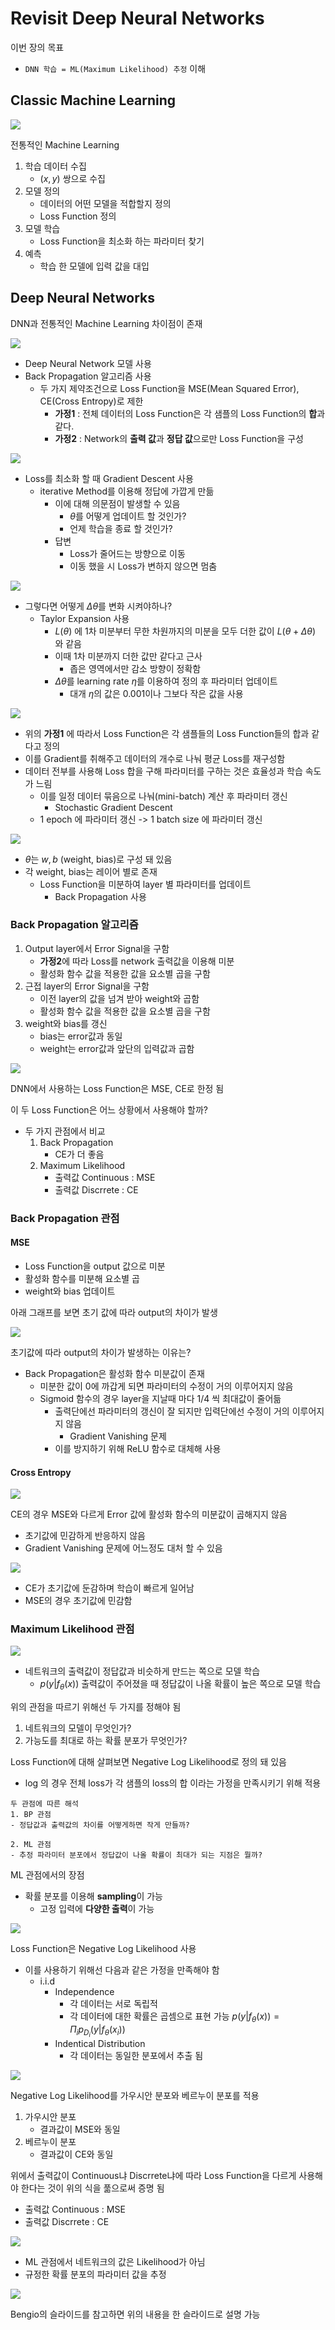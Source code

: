 # Revisit Deep Neural Networks
이번 장의 목표
- `DNN 학습 = ML(Maximum Likelihood) 추정` 이해

## Classic Machine Learning

<img src='images/Revisit Deep Neural Networks/ClassMachineLearning.png'>

전통적인 Machine Learning
1. 학습 데이터 수집 
    - $(x, y)$ 쌍으로 수집
2. 모델 정의
    - 데이터의 어떤 모델을 적합할지 정의
    - Loss Function 정의
3. 모델 학습
    - Loss Function을 최소화 하는 파라미터 찾기
4. 예측
    - 학습 한 모델에 입력 값을 대입

## Deep Neural Networks
DNN과 전통적인 Machine Learning 차이점이 존재

<img src='images/Revisit Deep Neural Networks/DeepNeuralNetworks.png'>

- Deep Neural Network 모델 사용
- Back Propagation 알고리즘 사용
    - 두 가지 제약조건으로 Loss Function을 MSE(Mean Squared Error), CE(Cross Entropy)로 제한
        - **가정1** : 전체 데이터의 Loss Function은 각 샘플의 Loss Function의 **합**과 같다.
        - **가정2** : Network의 **출력 값**과 **정답 값**으로만 Loss Function을 구성

<img src='images/Revisit Deep Neural Networks/Learning.jpg'>

- Loss를 최소화 할 때 Gradient Descent 사용
    - iterative Method를 이용해 정답에 가깝게 만듦
        - 이에 대해 의문점이 발생할 수 있음
            - $\theta$를 어떻게 업데이트 할 것인가?
            - 언제 학습을 종료 할 것인가?
        - 답변
            - Loss가 줄어드는 방향으로 이동
            - 이동 했을 시 Loss가 변하지 않으면 멈춤

<img src='images/Revisit Deep Neural Networks/DeltaTheta.jpg'>

- 그렇다면 어떻게 $\Delta\theta$를 변화 시켜야하나?
    - Taylor Expansion 사용
        - $L(\theta)$ 에 1차 미분부터 무한 차원까지의 미분을 모두 더한 값이 $L(\theta + \Delta\theta)$ 와 같음
        - 이때 1차 미분까지 더한 값만 같다고 근사
            - 좁은 영역에서만 감소 방향이 정확함
        - $\Delta\theta$를 learning rate $\eta$를 이용하여 정의 후 파라미터 업데이트
            - 대개 $\eta$의 값은 0.001이나 그보다 작은 값을 사용

<img src='images/Revisit Deep Neural Networks/Training.jpg'>

- 위의 **가정1** 에 따라서 Loss Function은 각 샘플들의 Loss Function들의 합과 같다고 정의
- 이를 Gradient를 취해주고 데이터의 개수로 나눠 평균 Loss를 재구성함
- 데이터 전부를 사용해 Loss 합을 구해 파라미터를 구하는 것은 효율성과 학습 속도가 느림
    - 이를 일정 데이터 묶음으로 나눠(mini-batch) 계산 후 파라미터 갱신
        - Stochastic Gradient Descent
    - 1 epoch 에 파라미터 갱신 -> 1 batch size 에 파라미터 갱신

<img src='images/Revisit Deep Neural Networks/Backpropagation.jpg'>

- $\theta$는 $w, b$ (weight, bias)로 구성 돼 있음
- 각 weight, bias는 레이어 별로 존재
    - Loss Function을 미분하여 layer 별 파라미터를 업데이트
        - Back Propagation 사용

### Back Propagation 알고리즘
1. Output layer에서 Error Signal을 구함
    - **가정2**에 따라 Loss를 network 출력값을 이용해 미분
    - 활성화 함수 값을 적용한 값을 요소별 곱을 구함
2. 근접 layer의 Error Signal을 구함
    - 이전 layer의 값을 넘겨 받아 weight와 곱함
    - 활성화 함수 값을 적용한 값을 요소별 곱을 구함
3. weight와 bias를 갱신
    - bias는 error값과 동일
    - weight는 error값과 앞단의 입력값과 곱함

<img src='images/Revisit Deep Neural Networks/LossFunction.jpg'>

DNN에서 사용하는 Loss Function은 MSE, CE로 한정 됨

이 두 Loss Function은 어느 상황에서 사용해야 할까?
- 두 가지 관점에서 비교
    1. Back Propagation
        - CE가 더 좋음
    2. Maximum Likelihood
        - 출력값 Continuous : MSE
        - 출력값 Discrrete : CE

### Back Propagation 관점
#### MSE
- Loss Function을 output 값으로 미분
- 활성화 함수를 미분해 요소별 곱
- weight와 bias 업데이트

아래 그래프를 보면 초기 값에 따라 output의 차이가 발생

<img src='images/Revisit Deep Neural Networks/Output.jpg'>

초기값에 따라 output의 차이가 발생하는 이유는?
- Back Propagation은 활성화 함수 미분값이 존재
    - 미분한 값이 0에 까갑게 되면 파라미터의 수정이 거의 이루어지지 않음
    - Sigmoid 함수의 경우 layer을 지날때 마다 1/4 씩 최대값이 줄어듦
        - 출력단에선 파라미터의 갱신이 잘 되지만 입력단에선 수정이 거의 이루어지지 않음
            - Gradient Vanishing 문제
        - 이를 방지하기 위해 ReLU 함수로 대체해 사용

#### Cross Entropy

<img src='images/Revisit Deep Neural Networks/CrossEntropy.jpg'>

CE의 경우 MSE와 다르게 Error 값에 활성화 함수의 미분값이 곱해지지 않음
- 초기값에 민감하게 반응하지 않음
- Gradient Vanishing 문제에 어느정도 대처 할 수 있음

<img src='images/Revisit Deep Neural Networks/MSEvsCE.jpg'>

- CE가 초기값에 둔감하며 학습이 빠르게 일어남
- MSE의 경우 초기값에 민감함

### Maximum Likelihood 관점
<img src='images/Revisit Deep Neural Networks/MLE.png'>

- 네트워크의 출력값이 정답값과 비슷하게 만드는 쪽으로 모델 학습
    - $p(y|f_{\theta}(x))$ 출력값이 주어졌을 때 정답값이 나올 확률이 높은 쪽으로 모델 학습

위의 관점을 따르기 위해선 두 가지를 정해야 됨
1. 네트워크의 모델이 무엇인가?
2. 가능도를 최대로 하는 확률 분포가 무엇인가?

Loss Function에 대해 살펴보면 Negative Log Likelihood로 정의 돼 있음
- log 의 경우 전체 loss가 각 샘플의 loss의 합 이라는 가정을 만족시키기 위해 적용

```
두 관점에 따른 해석
1. BP 관점
- 정답값과 출력값의 차이를 어떻게하면 작게 만들까?

2. ML 관점
- 추정 파라미터 분포에서 정답값이 나올 확률이 최대가 되는 지점은 뭘까?
```

ML 관점에서의 장점
- 확률 분포를 이용해 **sampling**이 가능
    - 고정 입력에 **다양한 출력**이 가능

<img src='images/Revisit Deep Neural Networks/iidCond.jpg'>

Loss Function은 Negative Log Likelihood 사용
- 이를 사용하기 위해선 다음과 같은 가정을 만족해야 함
    - i.i.d
        - Independence
            - 각 데이터는 서로 독립적
            - 각 데이터에 대한 확률은 곱셈으로 표현 가능 $p(y|f_{\theta}(x)) = \Pi_{i}p_{D_i}(y|f_{\theta}(x_i))$
        - Indentical Distribution
            - 각 데이터는 동일한 분포에서 추출 됨

<img src='images/Revisit Deep Neural Networks/13p.jpg'>

Negative Log Likelihood를 가우시안 분포와 베르누이 분포를 적용
1. 가우시안 분포
    - 결과값이 MSE와 동일
2. 베르누이 분포
    - 결과값이 CE와 동일

위에서 출력값이 Continuous냐 Discrrete냐에 따라 Loss Function을 다르게 사용해야 한다는 것이 위의 식을 풂으로써 증명 됨
- 출력값 Continuous : MSE
- 출력값 Discrrete : CE

<img src='images/Revisit Deep Neural Networks/15p.jpg'>

- ML 관점에서 네트워크의 값은 Likelihood가 아님
- 규정한 확률 분포의 파라미터 값을 추정

<img src='images/Revisit Deep Neural Networks/Bengio.jpg'>

Bengio의 슬라이드를 참고하면 위의 내용을 한 슬라이드로 설명 가능